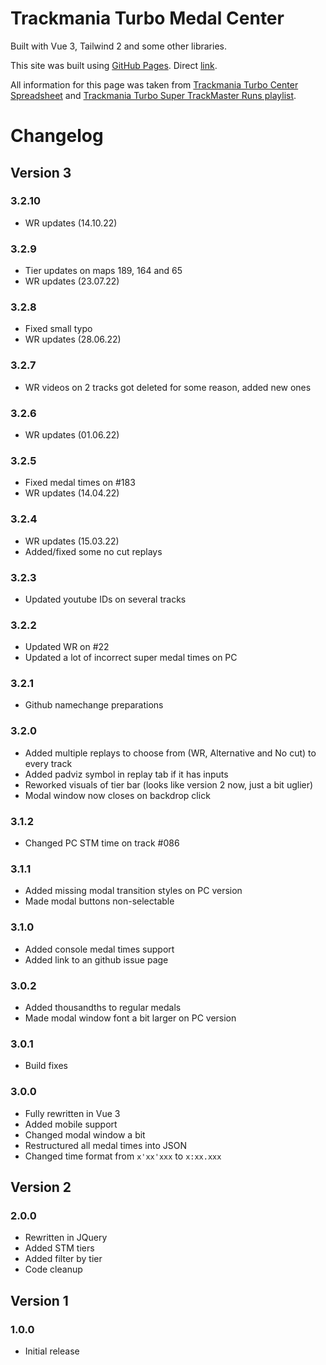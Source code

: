 # Trackmania Turbo Medal Center

Built with Vue 3, Tailwind 2 and some other libraries.

This site was built using [GitHub Pages](https://pages.github.com/). Direct [link](https://dequubi.github.io/Turbo_Super_Solo/).

All information for this page was taken from [Trackmania Turbo Center Spreadsheet](https://docs.google.com/spreadsheets/d/1NgkSbAMPm3VcLhXi1Z5oLPQQ8vCjcCSI2S_U_lTOkPA/edit#gid=193237318) and [Trackmania Turbo Super TrackMaster Runs playlist](https://www.youtube.com/playlist?list=PLfvhWVq2T6JDwbDdKlumD90zUjEuP3rtl).

# Changelog

## Version 3

### 3.2.10

- WR updates (14.10.22)

### 3.2.9

- Tier updates on maps 189, 164 and 65
- WR updates (23.07.22)

### 3.2.8

- Fixed small typo
- WR updates (28.06.22)

### 3.2.7

- WR videos on 2 tracks got deleted for some reason, added new ones

### 3.2.6

- WR updates (01.06.22)

### 3.2.5

- Fixed medal times on #183
- WR updates (14.04.22)

### 3.2.4

- WR updates (15.03.22)
- Added/fixed some no cut replays

### 3.2.3

- Updated youtube IDs on several tracks

### 3.2.2

- Updated WR on #22
- Updated a lot of incorrect super medal times on PC

### 3.2.1

- Github namechange preparations

### 3.2.0

- Added multiple replays to choose from (WR, Alternative and No cut) to every track
- Added padviz symbol in replay tab if it has inputs
- Reworked visuals of tier bar (looks like version 2 now, just a bit uglier)
- Modal window now closes on backdrop click

### 3.1.2

- Changed PC STM time on track #086

### 3.1.1

- Added missing modal transition styles on PC version
- Made modal buttons non-selectable

### 3.1.0

- Added console medal times support
- Added link to an github issue page

### 3.0.2

- Added thousandths to regular medals
- Made modal window font a bit larger on PC version

### 3.0.1

- Build fixes

### 3.0.0

- Fully rewritten in Vue 3
- Added mobile support
- Changed modal window a bit
- Restructured all medal times into JSON
- Changed time format from `x'xx'xxx` to `x:xx.xxx`

## Version 2

### 2.0.0

- Rewritten in JQuery
- Added STM tiers
- Added filter by tier
- Code cleanup

## Version 1

### 1.0.0

- Initial release
